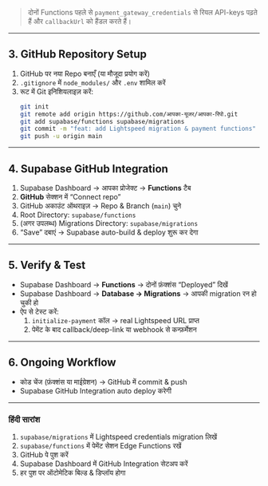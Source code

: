 
> दोनों Functions पहले से `payment_gateway_credentials` से रियल API-keys पढ़ते हैं और `callbackUrl` को हैंडल करते हैं।

---

## 3. GitHub Repository Setup  
1. GitHub पर नया Repo बनाएँ (या मौजूदा प्रयोग करें)  
2. `.gitignore` में `node_modules/` और `.env` शामिल करें  
3. रूट में Git इनिशियलाइज़ करें:
    ```bash
    git init
    git remote add origin https://github.com/आपका-यूजर/आपका-रिपो.git
    git add supabase/functions supabase/migrations
    git commit -m "feat: add Lightspeed migration & payment functions"
    git push -u origin main
    ```

---

## 4. Supabase GitHub Integration  
1. Supabase Dashboard → आपका प्रोजेक्ट → **Functions** टैब  
2. **GitHub** सेक्शन में “Connect repo”  
3. GitHub अकाउंट ऑथराइज़ → Repo & Branch (`main`) चुने  
4. Root Directory: `supabase/functions`  
5. (अगर उपलब्ध) Migrations Directory: `supabase/migrations`  
6. “Save” दबाएं → Supabase auto-build & deploy शुरू कर देगा  

---

## 5. Verify & Test  
- Supabase Dashboard → **Functions** → दोनों फ़ंक्शंस “Deployed” दिखें  
- Supabase Dashboard → **Database → Migrations** → आपकी migration रन हो चुकी हो  
- ऐप से टेस्ट करें:
  1. `initialize-payment` कॉल → real Lightspeed URL प्राप्त  
  2. पेमेंट के बाद callback/deep-link या webhook से कन्फ़र्मेशन  

---

## 6. Ongoing Workflow  
- कोड चेंज (फ़ंक्शंस या माईग्रेशन) → GitHub में commit & push  
- Supabase GitHub Integration auto deploy करेगी  

---

### हिंदी सारांश  
1. `supabase/migrations` में Lightspeed credentials migration लिखें  
2. `supabase/functions` में पेमेंट सेशन Edge Functions रखें  
3. GitHub पे पुश करें  
4. Supabase Dashboard में GitHub Integration सेटअप करें  
5. हर पुश पर ऑटोमेटिक बिल्ड & डिप्लॉय होगा  